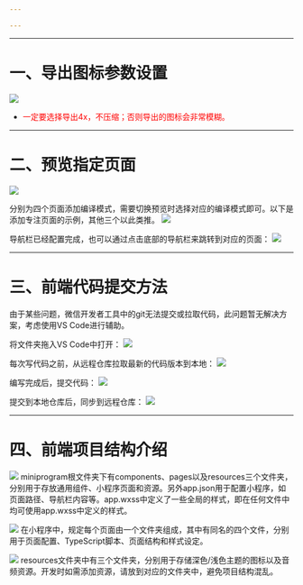 ```yaml
---

---
```

--- 
# 一、导出图标参数设置

![](20250801142319381.png)

- <font color="#ff0000">一定要选择导出4x，不压缩；否则导出的图标会非常模糊。</font>

--- 
# 二、预览指定页面

![](20250801142919475.png)

分别为四个页面添加编译模式，需要切换预览时选择对应的编译模式即可。以下是添加专注页面的示例，其他三个以此类推。
![](20250801143036975.png)

导航栏已经配置完成，也可以通过点击底部的导航栏来跳转到对应的页面：
![](20250802145607596.png)

--- 
# 三、前端代码提交方法

由于某些问题，微信开发者工具中的git无法提交或拉取代码，此问题暂无解决方案，考虑使用VS Code进行辅助。

将文件夹拖入VS Code中打开：
![](20250802145019700.png)

每次写代码之前，从远程仓库拉取最新的代码版本到本地：
![](20250802145144734.png)

编写完成后，提交代码：
![](20250802145423622.png)

提交到本地仓库后，同步到远程仓库：
![](20250802145454606.png)

--- 
# 四、前端项目结构介绍

![](20250802145959500.png)
miniprogram根文件夹下有components、pages以及resources三个文件夹，分别用于存放通用组件、小程序页面和资源。另外app.json用于配置小程序，如页面路径、导航栏内容等。app.wxss中定义了一些全局的样式，即在任何文件中均可使用app.wxss中定义的样式。

![](20250802150321808.png)
在小程序中，规定每个页面由一个文件夹组成，其中有同名的四个文件，分别用于页面配置、TypeScript脚本、页面结构和样式设定。

![](20250802150445036.png)
resources文件夹中有三个文件夹，分别用于存储深色/浅色主题的图标以及音频资源。开发时如需添加资源，请放到对应的文件夹中，避免项目结构混乱。